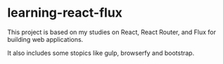 # learning-react-flux

This project is based on my studies on React, React Router, and Flux for building web applications.

It also includes some stopics like gulp, browserfy and bootstrap.
